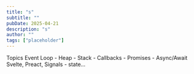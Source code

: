 ```yaml
---
title: "s"
subtitle: ""
pubDate: 2025-04-21
description: "s"
author: ""
tags: ["placeholder"]
---
```


Topics
Event Loop - Heap - Stack - Callbacks - Promises - Async/Await
Svelte, Preact, Signals - state...
